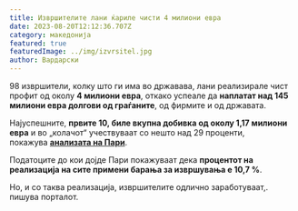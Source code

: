 ```yaml
---
title: Извршителите лани ќариле чисти 4 милиони евра
date: 2023-08-20T12:12:36.707Z
category: македонија
featured: true
featuredImage: ../img/izvrsitel.jpg
author: Вардарски
---
```

<!--StartFragment-->

98 извршители, колку што ги има во државава, лани реализирале чист профит од околу **4 милиони евра**, откако успеале да **наплатат над 145 милиони евра долгови од граѓаните**, од фирмите и од државата.

Најуспешните, **првите 10, биле вкупна добивка од околу 1,17 милиони евра** и во „колачот“ учествуваат со нешто над 29 проценти, покажува **[анализата на Пари](https://pari.com.mk/najuspeshnite-izvrshitelki-lani-napravile-profit-od-recisi-eden-milion-evra/)**.

<!--EndFragment--><!--StartFragment-->

Податоците до кои дојде Пари покажуваат дека **процентот на реализација на сите примени барања за извршувања е 10,7 %**.

Но, и со таква реализација, извршителите одлично заработуваат,. пишува порталот.

<!--EndFragment-->